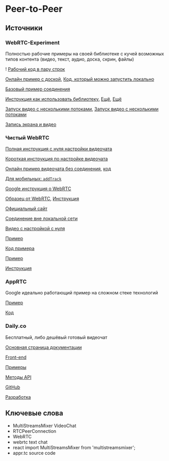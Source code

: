 # Peer-to-Peer
## Источники
### WebRTC-Experiment
Полностью рабочие примеры на своей библиотеке с кучей возможных типов контента (видео, текст, аудио, доска, скрин, файлы)

! [Рабочий код в пару строк](https://www.rtcmulticonnection.org/docs/getting-started/)

[Онлайн пример с доской](https://rtcmulticonnection.herokuapp.com/demos/dashboard/), [Код, который можно запустить локально](https://github.com/muaz-khan/RTCMultiConnection)

[Базовый пример соединения](https://github.com/muaz-khan/WebRTC-Experiment/tree/master/RTCPeerConnection)

[Инструкция как использовать библиотеку](https://www.webrtc-experiment.com/docs/how-to-use-rtcpeerconnection-js-v1.1.html), [Ещё](https://www.webrtc-experiment.com/docs/WebRTC-PeerConnection.html), [Ещё](https://www.webrtc-experiment.com/docs/how-to-use-rtcdatachannel-and-rtcpeerconnectionjs.html)

[Запуск видео с несколькими потоками](https://github.com/muaz-khan/MultiStreamsMixer), [Запуск видео с несколькими потоками](https://github.com/muaz-khan/WebRTC-Experiment/tree/master/MultiStreamsMixer)

[Запись экрана и видео](https://www.webrtc-experiment.com/demos/screen-and-video-from-single-peer.html)

### Чистый WebRTC

[Полная инструкция с нуля настройки видеочата](https://xakep.ru/2014/10/27/web-rtc/)

[Короткая инструкция по настройке видеочата](https://habr.com/ru/post/171477/)

[Онлайн пример видеочата без соединения](https://simpl.info/rtcpeerconnection/), [код](https://github.com/samdutton/simpl/tree/gh-pages/rtcpeerconnection)

[Для мобильных: ``` addTrack ```](https://developer.mozilla.org/en-US/docs/Web/API/RTCPeerConnection/addStream)

[Google инструкция о WebRTC](https://codelabs.developers.google.com/codelabs/webrtc-web/#0)

[Образец от WebRTC](https://github.com/webrtc/samples), [Инструкция](https://webrtc.github.io/samples/)

[Официальный сайт](https://webrtc.org/)

[Соединение вне локальной сети](http://qaru.site/questions/7595313/webrtc-how-to-connect-two-pcs-for-video-chat)

[Видео с настройкой с нуля](https://www.youtube.com/watch?v=KLCcCTFivhM)

[Пример](https://github.com/Vinnu1/simple-videochat-webrtc)

[Код примера](https://github.com/webrtc/samples/blob/gh-pages/src/content/peerconnection/pc1/index.html)

[Пример](https://github.com/ltribolet/webrtc-example)

[Инструкция](https://www.html5rocks.com/en/tutorials/webrtc/basics/)

### AppRTC
Google идеально работающий пример на сложном стеке технологий

[Пример](https://appr.tc/)

[Код](https://github.com/webrtc/apprtc)

### Daily.co
Бесплатный, либо дешёвый готовый видеочат

[Основная страница документации](https://docs.daily.co/docs)

[Front-end](https://docs.daily.co/reference#using-the-dailyco-front-end-library)

[Примеры](https://docs.daily.co/docs/demos)

[Методы API](https://docs.daily.co/reference#set-room-configuration)

[GitHub](https://github.com/daily-co/daily-js)

[Разработка](https://dashboard.daily.co/)

## Ключевые слова
* MultiStreamsMixer VideoChat
* RTCPeerConnection
* WebRTC
* webrtc text chat
* react import MultiStreamsMixer from 'multistreamsmixer';
* appr.tc source code